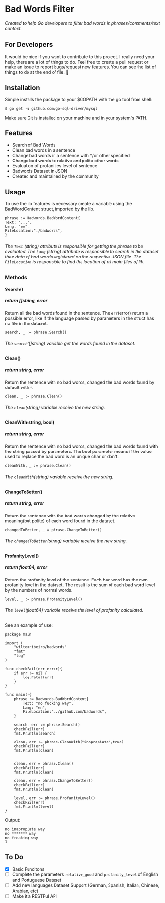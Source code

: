 # Bad Words Filter
###### Created to help Go developers to filter bad words in phrases/comments/text context.

## For Developers
It would be nice if you want to contribute to this project. I really need your help, there are a lot of things to do.
Feel free to create a pull request or make an issue to report bugs/request new features. You can see the list of things to do at the end of file.
🙇

## Installation
Simple installs the package to your $GOPATH with the go tool from shell:
```
$ go get -u github.com/go-sql-driver/mysql
```
Make sure Git is installed on your machine and in your system's PATH.

## Features
* Search of Bad Words
* Clean bad words in a sentence
* Change bad words in a sentence with */or other specified
* Change bad words to relative and polite other words
* Evaluation of profanities level of sentence
* Badwords Dataset in JSON
* Created and maintained by the community

## Usage
To use the lib features is necessary create a variable using the BadWordContent struct, imported by the lib.
```
phrase := Badwords.BadWordContent{
Text: "...",
Lang: "en",
FileLocation:"./badwords",
}
```
###### The `Text` (string) attribute is responsible for getting the phrase to be evaluated. The `Lang` (string) attribute is responsible to search in the dataset thee data of bad words registered on the respective JSON file. The `FileLocation` is responsible to find the location of all main files of lib.

### Methods

#### Search()
##### return []string, error
Return all the bad words found in the sentence.
The `err`(error) return a possible error, like if the language passed by parameters in the struct has no file in the dataset.
```
search, _ := phrase.Search()
```
###### The `search`([]string) variable get the words found in the dataset.

#### Clean()
##### return string, error
Return the sentence with no bad words, changed the bad words found by default with `*`.
```
clean, _ := phrase.Clean()
```
###### The `clean`(string) variable receive the new string.

#### CleanWith(string, bool)
##### return string, error
Return the sentence with no bad words, changed the bad words found with the string passed by parameters.
The bool parameter means if the value used to replace the bad word is an unique char or don't.
```
cleanWith, _ := phrase.Clean()
```
###### The `cleanWith`(string) variable receive the new string.

#### ChangeToBetter()
##### return string, error
Return the sentence with the bad words changed by the relative meaning(but polite) of each word found in the dataset.
```
changedToBetter, _ = phrase.ChangeToBetter()
```
###### The `changedToBetter`(string) variable receive the new string.

#### ProfanityLevel()
##### return float64, error
Return the profanity level of the sentence. Each bad word has the own profanity level in the dataset. The result is the sum of each bad word level by the numbers of normal words.
```
level, _ := phrase.ProfanityLevel()
```
###### The `level`(float64) variable receive the level of profanity calculated.

See an example of use:
```
package main

import (
	"wiltonribeiro/badwords"
	"fmt"
	"log"
)

func checkFail(err error){
	if err != nil {
		log.Fatal(err)
	}
}

func main(){
	phrase := Badwords.BadWordContent{
		Text: "no fucking way",
		Lang: "en",
		FileLocation:"../github.com/badwords",
	}

	search, err := phrase.Search()
	checkFail(err)
	fmt.Println(search)

	clean, err := phrase.CleanWith("inapropiate",true)
	checkFail(err)
	fmt.Println(clean)


	clean, err = phrase.Clean()
	checkFail(err)
	fmt.Println(clean)

	clean, err = phrase.ChangeToBetter()
	checkFail(err)
	fmt.Println(clean)

	level, err := phrase.ProfanityLevel()
	checkFail(err)
	fmt.Println(level)
}
```
Output:
```
no inapropiate way
no ******* way
no freaking way
1
```
## To Do
- [x] Basic Funcitons
- [ ] Complete the parameters `relative_good` and `profanity_level` of English and Portuguese Dataset
- [ ] Add new languages Dataset Support (German, Spanish, Italian, Chinese, Arabian, etc)
- [ ] Make it a RESTFul API
